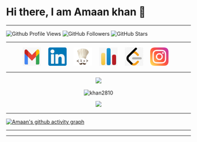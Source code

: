 # Hi there, I am Amaan khan 👋

****
![Github Profile Views](https://komarev.com/ghpvc/?username=khan2810&color=00FF00) 
![GitHub Followers](https://img.shields.io/github/followers/khan2810?label=Followers&color=00FF00)
![GitHub Stars](https://img.shields.io/github/stars/khan2810?label=Stars&color=00FF00)
****
 
<p align="center">
  <a href="mailto:amaanrafiquekhan@gmail.com" target="_blank"><img height = 50 width = 50 src="images/mail1.jpeg" /></a>&nbsp;&nbsp;&nbsp;&nbsp;
  <a href="https://www.linkedin.com/in/amaan-khan-b775a221a/" target="_blank"><img height = 50 width = 50 src="images/linkedin.jpeg" /></a>&nbsp;&nbsp;&nbsp;&nbsp;
  <!-- <a href="https://www.hackerrank.com/aakashrajak02" target="_blank"><img height = 50 width = 50 src="images/hackerrank1.jpeg" /></a>&nbsp;&nbsp;&nbsp;&nbsp; -->
  <a href="https://www.codechef.com/users/khan8446" target="_blank"><img height = 50 width = 50 src="images/codechef1.jpeg" /></a>&nbsp;&nbsp;&nbsp;&nbsp;
  <a href="https://codeforces.com/profile/khan2810" target="_blank"><img height = 50 width = 50 src="images/codeforces1.jpeg" /></a>&nbsp;&nbsp;&nbsp;&nbsp;
  <a target="_blank" href="https://leetcode.com/khan2810/"><img height = 50 width = 50 src="images/leetcode.jpeg" /></a>&nbsp;&nbsp;&nbsp;&nbsp;
  <!-- <a target="_blank" href="https://www.facebook.com/profile.php?id=100014950783531"><img height = 50 width = 50 src="images/facebook.jpeg" /></a>&nbsp;&nbsp;&nbsp;&nbsp; -->
  <a href="https://www.instagram.com/khan_unofficial/" target="_blank"><img height = 50 width = 50 src="images/instagram.png" /></a>&nbsp;&nbsp;&nbsp;&nbsp;
  <!-- <a href="https://twitter.com/akash_ramanand" target="_blank"><img height = 50 width = 50 src="images/twitter1.jpeg" /></a>&nbsp;&nbsp;&nbsp;&nbsp; -->
</p>

****

<!---

**akash435/akash435** is a ✨ _special_ ✨ repository because its `README.md` (this file) appears on your GitHub profile.
Here are some ideas to get you started:

### How to reach me  : **aakashrajak02@gmail.com** | **435_bt19@iitkalyani.ac.in**

✔ LinkedIn : [akash435](https://www.linkedin.com/in/akash-rajak-akash435)<br />
✔ Codechef : [akash435](https://www.codechef.com/users/akash435)<br />
✔ Codeforces : [aakashrajak02](https://codeforces.com/profile/aakashrajak02)<br />
✔ Leetcode : [akash435](https://leetcode.com/akash435/)<br />
✔ Hackerrank : [aakashrajak02](https://www.hackerrank.com/aakashrajak02)<br />
✔ Twitter : [akash_ramanand](https://twitter.com/akash_ramanand)<br />
✔ Facebook : [akash.rajak.58173](https://www.facebook.com/aakash.rajak.58173)<br />
****

- 🔭 I’m currently working on ...
- 🌱 I’m currently learning ...
- 👯 I’m looking to collaborate on ...
- 🤔 I’m looking for help with ...
- 💬 Ask me about ...
- 📫 How to reach me: ...
- 😄 Pronouns: ...
- ⚡ Fun fact: ...
<img src = "https://github-readme-stats.vercel.app/api/pin/?username=akash435&repo=Unscramble-Word-Game-App&&show_icons=true&bg_color=c0c0c0&text_color=800080&title_color=000000">

<img align = "right" src="https://github-readme-stats.vercel.app/api/top-langs?username=akash435&show_icons=true&locale=en&layout=compact&title_color=00FF00&icon_color=00FF00&text_color=FFFF00&bg_color=000000" alt="akash435" />

[![Top Langs](https://github-readme-stats.vercel.app/api/top-langs/?username=akash435&langs_count=7&exclude_repo=android_device_xiaomi_onclite,device_xiaomi_onclite,android_kernel_xiaomi_onclite,android_vendor_xiaomi_onclite&hide=Smali,Shell)](https://github.com/akash435)

[![HitCount](http://hits.dwyl.com/akash435/akash435.svg)](http://hits.dwyl.com/akash435/akash435)
<img src="https://komarev.com/ghpvc/?username=akash435&label=Profile%20views&color=00FF00&style=flat" alt="akash435" />
![GitHub followers](https://img.shields.io/github/followers/akash435?label=Followers&color=00FF00)

[![GitHub stats](https://github-readme-stats.vercel.app/api?username=akash435&&show_icons=true&title_color=00FF00&icon_color=00FF00&text_color=FFFF00&bg_color=000000)](https://github.com/anuraghazra/github-readme-stats&count_private=true&border_radius=50)

[![Top Langs](https://github-readme-stats.vercel.app/api/top-langs/?username=akash435&&show_icons=true&title_color=00FF00&icon_color=00FF00&text_color=FFFF00&bg_color=000000&langs_count=10&align=right)](https://github.com/anuraghazra/github-readme-stats)

[![GitHub Streak](https://github-readme-streak-stats.herokuapp.com/?user=akash435&theme=chartreuse-dark)](https://git.io/streak-stats)

<img align = "left" height = 250 width = 450 src = "https://github-readme-stats.vercel.app/api?username=akash435&&show_icons=true&title_color=00FF00&icon_color=00FF00&text_color=FFFF00&bg_color=000000">

<img align = "right" src="https://github-readme-stats.vercel.app/api/top-langs/?username=akash435&langs_count=10&exclude_repo=android_device_xiaomi_onclite,device_xiaomi_onclite,android_kernel_xiaomi_onclite,android_vendor_xiaomi_onclite&hide=Smali,Shell&show_icons=true&locale=en&layout=compact&title_color=00FF00&icon_color=00FF00&text_color=FFFF00&bg_color=000000" alt="akash435" />

![ReadMe Card](https://github-readme-stats.vercel.app/api/pin/?username=akash435&repo=Cave-Man-Game&&show_icons=true&title_color=00FF00&icon_color=00FF00&text_color=FFFF00&bg_color=000000)

![ReadMe Card](https://github-readme-stats.vercel.app/api/pin/?username=akash435&repo=Resume&&show_icons=true&title_color=00FF00&icon_color=00FF00&text_color=FFFF00&bg_color=000000)
Password-Strength-Predictor
-->

<p align="center">
  <img width = 750 src = "https://github-readme-stats.vercel.app/api?username=khan2810&&show_icons=true&title_color=00FF00&icon_color=00FF00&text_color=FFFF00&bg_color=000000">
</p>

<p align="center">
  <img width = 750 src="https://github-readme-stats.vercel.app/api/top-langs/?username=khan2810&langs_count=30&exclude_repo=android_device_xiaomi_onclite,device_xiaomi_onclite,android_kernel_xiaomi_onclite,android_vendor_xiaomi_onclite&hide=Smali,Shell&show_icons=true&locale=en&layout=compact&title_color=00FF00&icon_color=00FF00&text_color=FFFF00&bg_color=000000" alt="khan2810" />

<p align = "center">
  <img width = 750 src="https://github-readme-streak-stats.herokuapp.com/?user=khan2810&theme=chartreuse-dark" />
</p>

****

[![Amaan's github activity graph](https://activity-graph.herokuapp.com/graph?username=khan2810&bg_color=000000&color=00FF00&line=FFFF00&point=964B00&area=true&hide_border=false)](https://github.com/khan2810?tab=repositories)

****

<!-- <h1>✔ Featured Projects 👇🏿 </h1>

<p align = "center">
  <img  src="https://github-readme-stats.vercel.app/api/pin/?username=akash435&repo=CaveMan-The_Saviour&title_color=00FF00&icon_color=00FF00&text_color=FFFF00&bg_color=000000" />&nbsp;&nbsp;&nbsp;&nbsp;
  <img  src="https://github-readme-stats.vercel.app/api/pin/?username=akash435&repo=Password-Strength-Predictor&title_color=00FF00&icon_color=00FF00&text_color=FFFF00&bg_color=000000"  />
</p> -->

****

